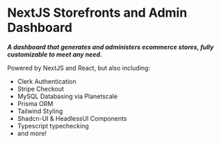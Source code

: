 # NextJS Storefronts and Admin Dashboard

**_A dashboard that generates and administers ecommerce stores, fully customizable to meet any need._**

Powered by NextJS and React, but also including:

- Clerk Authentication
- Stripe Checkout
- MySQL Databasing via Planetscale
- Prisma ORM
- Tailwind Styling
- Shadcn-UI & HeadlessUI Components
- Typescript typechecking
- and more!

